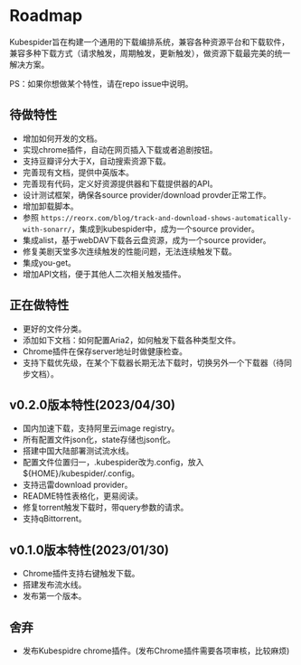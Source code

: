 # Roadmap
Kubespider旨在构建一个通用的下载编排系统，兼容各种资源平台和下载软件，兼容多种下载方式（请求触发，周期触发，更新触发），做资源下载最完美的统一解决方案。

PS：如果你想做某个特性，请在repo issue中说明。

## 待做特性
* 增加如何开发的文档。
* 实现chrome插件，自动在网页插入下载或者追剧按钮。
* 支持豆瓣评分大于X，自动搜索资源下载。
* 完善现有文档，提供中英版本。
* 完善现有代码，定义好资源提供器和下载提供器的API。
* 设计测试框架，确保各source provider/download provder正常工作。
* 增加卸载脚本。
* 参照 `https://reorx.com/blog/track-and-download-shows-automatically-with-sonarr/`，集成到kubespider中，成为一个source provider。
* 集成alist，基于webDAV下载各云盘资源，成为一个source provider。
* 修复美剧天堂多次连续触发的性能问题，无法连续触发下载。
* 集成you-get。
* 增加API文档，便于其他人二次相关触发插件。

## 正在做特性
* 更好的文件分类。
* 添加如下文档：如何配置Aria2，如何触发下载各种类型文件。
* Chrome插件在保存server地址时做健康检查。
* 支持下载优先级，在某个下载器长期无法下载时，切换另外一个下载器（待同步文档）。

## v0.2.0版本特性(2023/04/30)
* 国内加速下载，支持阿里云image registry。
* 所有配置文件json化，state存储也json化。
* 搭建中国大陆部署测试流水线。
* 配置文件位置归一，.kubespider改为.config，放入${HOME}/kubespider/.config。
* 支持迅雷download provider。
* README特性表格化，更易阅读。
* 修复torrent触发下载时，带query参数的请求。
* 支持qBittorrent。

## v0.1.0版本特性(2023/01/30)
* Chrome插件支持右键触发下载。
* 搭建发布流水线。
* 发布第一个版本。

## 舍弃
* 发布Kubespidre chrome插件。(发布Chrome插件需要各项审核，比较麻烦)
